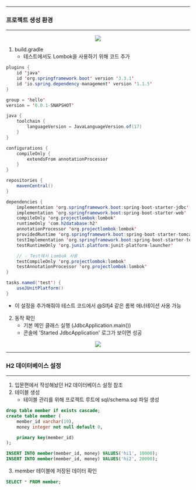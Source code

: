 -----
### 프로젝트 생성 환경
-----
<div align="center">
<img src="https://github.com/sooyounghan/Spring/assets/34672301/9365f179-7d79-4eff-b6b2-64fec19474a8">
</div>

1. build.gradle
   - 테스트에서도 Lombok을 사용하기 위해 코드 추가
```java
plugins {
	id 'java'
	id 'org.springframework.boot' version '3.3.1'
	id 'io.spring.dependency-management' version '1.1.5'
}

group = 'hello'
version = '0.0.1-SNAPSHOT'

java {
	toolchain {
		languageVersion = JavaLanguageVersion.of(17)
	}
}

configurations {
	compileOnly {
		extendsFrom annotationProcessor
	}
}

repositories {
	mavenCentral()
}

dependencies {
	implementation 'org.springframework.boot:spring-boot-starter-jdbc'
	implementation 'org.springframework.boot:spring-boot-starter-web'
	compileOnly 'org.projectlombok:lombok'
	runtimeOnly 'com.h2database:h2'
	annotationProcessor 'org.projectlombok:lombok'
	providedRuntime 'org.springframework.boot:spring-boot-starter-tomcat'
	testImplementation 'org.springframework.boot:spring-boot-starter-test'
	testRuntimeOnly 'org.junit.platform:junit-platform-launcher'

	// 💡 Test에서 Lombok 사용
	testCompileOnly 'org.projectlombok:lombok'
	testAnnotationProcessor 'org.projectlombok:lombok'
}

tasks.named('test') {
	useJUnitPlatform()
}
```

  - 이 설정을 추가해줘야 테스트 코드에서 @Slfj4 같은 롬복 애너테이션 사용 가능

2. 동작 확인
   - 기본 메인 클래스 실행 (JdbcApplication.main())
   - 콘솔에 'Started JdbcApplication' 로그가 보이면 성공
<div align="center">
<img src="https://github.com/sooyounghan/Spring/assets/34672301/310115e1-8845-4b60-bb61-600b7d84b0d2">
</div>

-----
### H2 데이터베이스 설정
-----
1. 입문편에서 작성해놨던 H2 데이터베이스 설정 참조
2. 테이블 생성
   - 테이블 관리를 위해 프로젝트 루트에 sql/schema.sql 파일 생성
```sql
drop table member if exists cascade;
create table member (
	member_id varchar(10),
	money integer not null default 0,

	primary key(member_id)
);

INSERT INTO member(member_id, money) VALUES('hi1', 10000);
INSERT INTO member(member_id, money) VALUES('hi2', 20000);
```

3. member 테이블에 저장된 데이터 확인
```sql
SELECT * FROM member;
```
